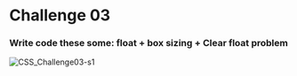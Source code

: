 # Challenge 03
### Write code these some: float + box sizing + Clear float problem
![CSS_Challenge03-s1](https://github.com/user-attachments/assets/da52ffca-deca-4ad9-9611-64bd583279e8)